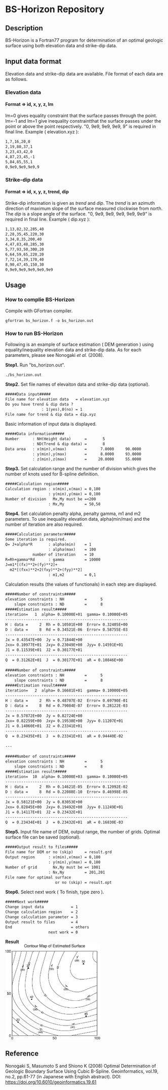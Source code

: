 # BS-Horizon Repository

## Description
BS-Horizon is a Fortran77 program for determination of an optimal geologic surface using both elevation data and strike-dip data.


## Input data format
Elevation data and strike-dip data are available. File format of each data are as follows.

### Elevation data
#### Format =>  id, x, y, z, lm  
lm=0 gives equality constraint that the surface passes through the point. lm=-1 and lm=1 give inequality constraintthat the surface passes under the point or above the point respectively. "0, 9e9, 9e9, 9e9, 9" is required in final line.
Example ( elevation.xyz ):
```
1,7,16,20,0
2,19,80,37,1
3,23,43,42,0
4,87,23,45,-1
5,84,85,55,1
0,9e9,9e9,9e9,9
```

### Strike-dip data
#### Format =>  id, x, y, z, trend, dip  
Strike-dip information is given as *trend* and *dip*. The *trend* is an azimuth direction of maximum slope of the surface measured clockwise from north. The *dip* is a slope angle of the surface. "0, 9e9, 9e9, 9e9, 9e9, 9e9" is required in final line. 
Example ( dip.xyz ):
```
1,13,82,32,285,40
2,28,35,45,220,30
3,34,8,35,200,40
4,47,83,48,285,30
5,77,93,50,300,20
6,64,59,65,220,20
7,72,14,39,170,40
8,90,47,45,150,30
0,9e9,9e9,9e9,9e9,9e9
```

## Usage
### How to complie BS-Horizon
Compile with GFortran compiler.

```
gfortran bs_horizon.f -o bs_horizon.out
```
### How to run BS-Horizon
Following is an example of surface estimation ( DEM generation ) using equality/inequality elevation data and strike-dip data. As for each parameters, please see Nonogaki *et al.* (2008).

**Step1.** Run "bs_horizon.out".
```
./bs_horizon.out
```

**Step2.** Set file names of elevaiton data and strike-dip data (optional).
```
#####Data input#####  
File name for elevation data   = elevation.xyz  
Do you have trend & dip data ?  
                : 1(yes),0(no) = 1  
File name for trend & dip data = dip.xyz  
```

Basic information of input data is displayed.
```
#####Data information#####  
Number      : NH(Height data)      =       5  
            : ND(Trend & dip data) =       8  
Data area   : x(min),x(max)        =      7.0000     90.0000  
            : y(min),y(max)        =      8.0000     93.0000  
            : z(min),z(max)        =     20.0000     55.0000  
```

**Step3.** Set calculation range and the number of division which gives the number of knots used for B-spline definition.
```
#####Calculation region#####  
Calculation region : x(min),x(max) = 0,100  
                   : y(min),y(max) = 0,100  
Number of division   Mx,My must be =<200  
                   : Mx,My         = 50,50  
```

**Step4.** Set calculation penalty alpha, penalty gamma, m1 and m2 parameters. To use inequality elevation data, alpha(min/max) and the number of iteration are also required.
```
#####Calculation parameter#####  
Some iteration is required.  
Q= J+alpha*R       : alpha(min)    = 1  
                   : alpha(max)    = 100  
            number of iteration    = 10  
R=Rh+gamma*Rd      : gamma         = 10000  
J=m1*[(fx)**2+(fy)**2]+  
  m2*[(fxx)**2+2(fxy)**2+(fyy)**2]  
                   : m1,m2         = 0,1
```

Calculation results (the values of functionals) in each step are displayed.
```
#####Number of constraints#####  
elevation constraints : NH         =      5  
    slope constraints : ND         =      8  
#####Estimation result#####  
iteration=   1  alpha= 0.10000E+01  gamma= 0.10000E+05  
------------------------------------------------------  
H : data =     2  Rh = 0.10501E+00  Error= 0.32405E+00  
D : data =     8  Rd = 0.34521E-06  Error= 0.58755E-03  
------------------------------------------------------  
Jx = 0.43547E+00  Jy = 0.71844E+00  
Jxx= 0.10977E+01  Jxy= 0.23049E+00  Jyy= 0.14591E+01  
J1 = 0.11539E+01  J2 = 0.30177E+01  
------------------------------------------------------  
Q  = 0.31262E+01  J  = 0.30177E+01  aR = 0.10846E+00  

#####Number of constraints#####  
elevation constraints : NH         =      5  
    slope constraints : ND         =      8  
#####Estimation result#####  
iteration=   2  alpha= 0.16681E+01  gamma= 0.10000E+05  
------------------------------------------------------  
H : data =     2  Rh = 0.48707E-02  Error= 0.69790E-01  
D : data =     8  Rd = 0.79084E-07  Error= 0.28122E-03  
------------------------------------------------------  
Jx = 0.57872E+00  Jy = 0.82724E+00  
Jxx= 0.82259E+00  Jxy= 0.19538E+00  Jyy= 0.11207E+01  
J1 = 0.14060E+01  J2 = 0.23341E+01  
------------------------------------------------------  
Q  = 0.23435E+01  J  = 0.23341E+01  aR = 0.94440E-02  

---  

#####Number of constraints#####  
elevation constraints : NH         =      5  
    slope constraints : ND         =      8  
#####Estimation result#####  
iteration=  10  alpha= 0.10000E+03  gamma= 0.10000E+05  
------------------------------------------------------  
H : data =     2  Rh = 0.14621E-05  Error= 0.12092E-02  
D : data =     8  Rd = 0.22088E-10  Error= 0.46998E-05  
------------------------------------------------------  
Jx = 0.58121E+00  Jy = 0.83053E+00  
Jxx= 0.82845E+00  Jxy= 0.19492E+00  Jyy= 0.11249E+01  
J1 = 0.14117E+01  J2 = 0.23432E+01  
------------------------------------------------------  
Q  = 0.23434E+01  J  = 0.23432E+01  aR = 0.16830E-03  
```

**Step5.** Input file name of DEM, output range, the number of grids. Optimal surface file can be saved (optional). 
```
#####Output result to files#####  
File name for DEM or no (skip)     = result.grd  
Output region      : x(min),x(max) = 0,100  
                   : y(min),y(max) = 0,100  
Number of grid       Nx,Ny must be =< 1001  
                   : Nx,Ny         = 201,201  
File name for optimal surface  
                      or no (skip) = result.opt  
```

**Step6.** Select next work ( To finish, type zero ).
```
#####Next work#####  
Change input data            = 1  
Change calculation region    = 2  
Change calculation parameter = 3  
Output result to files       = 4  
End                          = others  
                   next work = 0  
```

**Result**  
<img src="./result.png" alt="result" width="300" height="300">

## Reference
Nonogaki S, Masumoto S and Shiono K (2008) Optimal Determination of Geologic Boundary Surface Using Cubic B-Spline. Geoinformatics, vol.19, no.2, pp.61-77 (in Japanese with English abstract). DOI: <https://doi.org/10.6010/geoinformatics.19.61>

